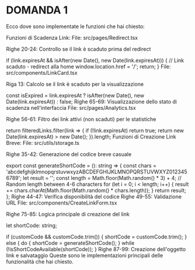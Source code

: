 # DOMANDA 1
Ecco dove sono implementate le funzioni che hai chiesto:

Funzioni di Scadenza Link:
File: src/pages/Redirect.tsx

Righe 20-24: Controllo se il link è scaduto prima del redirect

if (link.expiresAt && isAfter(new Date(), new Date(link.expiresAt))) {
  // Link scaduto - redirect alla home
  window.location.href = '/';
  return;
}
File: src/components/LinkCard.tsx

Riga 13: Calcolo se il link è scaduto per la visualizzazione

const isExpired = link.expiresAt ? isAfter(new Date(), new Date(link.expiresAt)) : false;
Righe 65-69: Visualizzazione dello stato di scadenza nell'interfaccia
File: src/pages/Analytics.tsx

Righe 56-61: Filtro dei link attivi (non scaduti) per le statistiche

return filteredLinks.filter(link => {
  if (!link.expiresAt) return true;
  return new Date(link.expiresAt) > new Date();
}).length;
Funzioni di Creazione Link Breve:
File: src/utils/storage.ts

Righe 35-42: Generazione del codice breve casuale

export const generateShortCode = (): string => {
  const chars = 'abcdefghijklmnopqrstuvwxyzABCDEFGHIJKLMNOPQRSTUVWXYZ0123456789';
  let result = '';
  const length = Math.floor(Math.random() * 3) + 4; // Random length between 4-6 characters
  for (let i = 0; i < length; i++) {
    result += chars.charAt(Math.floor(Math.random() * chars.length));
  }
  return result;
};
Righe 44-47: Verifica disponibilità del codice
Righe 49-55: Validazione URL
File: src/components/CreateLinkForm.tsx

Righe 75-85: Logica principale di creazione del link

let shortCode: string;

if (customCode && customCode.trim()) {
  shortCode = customCode.trim();
} else {
  do {
    shortCode = generateShortCode();
  } while (!isShortCodeAvailable(shortCode));
}
Righe 87-99: Creazione dell'oggetto link e salvataggio
Queste sono le implementazioni principali delle funzionalità che hai chiesto.
